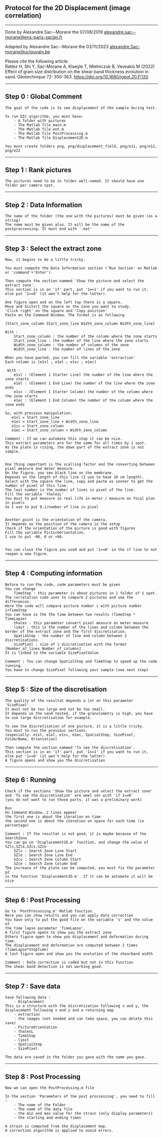 Protocol for the 2D Displacement (image correlation)
----------------------------------------------------------------------
----------------------------------------------------------------------

Done by Alexandre Sac--Morane the 07/08/2019
alexandre.sac--morane@ens-paris-saclay.fr

Adapted by Alexandre Sac--Morane the 03/11/2023
alexandre.Sac-morane@uclouvain.be

Please cite the following article: <br>
Rattez H, Shi Y, Sac-Morane A, Klaeyle T, Mielniczuk B, Veveakis M (2022) Effect of grain size distribution on the shear band thickness evolution in sand. Géotechnique 72: 350-363. https://doi.org/10.1680/jgeot.20.P.120

----------------------------------------------------------------------
Step 0 : Global Comment
----------------------------------------------------------------------

    The goal of the code is to see displacement of the sample during test.

    To run DIC algorithm, you must have:
        - A folder with pictures
        - The Matlab file main.m
        - The Matlab file ent.m
        - The Matlab file PostProcessing.m
        - The Matlab file Displacement2D.m

    You must create folders png, png/displacement_field, png/e11, png/e12, png/e22

----------------------------------------------------------------------
Step 1 : Rank pictures
----------------------------------------------------------------------

	The pictures need to be in folder well-named. It should have one folder per camera spot.

----------------------------------------------------------------------
Step 2 : Data Information
----------------------------------------------------------------------

    The name of the folder (the one with the pictures) must be given (as a string)
    The name must be given also. It will be the name of the postproccessing. It must end with '.mat'

----------------------------------------------------------------------
Step 3 : Select the extract zone
----------------------------------------------------------------------

    Now, it begins to be a little tricky.

    You must compute the Data Information section ('Run Section' on Matlab or 'command'+'Enter').

    Then compute the section nammed 'Show the picture and select the extract zone'.
    This section is in an 'if' part, put '1==1' if you want to run it, else put '1==0' (it won't help for the latter).

    One figure open and on the left top there is a square.
    Move and distort the square on the zone you want to study.
    'Click right' on the square and 'Copy position'
    Paste on the Command Window. The format is as following

    [Start_zone_column Start_zone_line Width_zone_column Width_zone_line]

    With :
        Start_zone_column : the number of the column where the zone starts
        Start_zone_line : the number of the line where the zone starts
        Width_zone_column : the number of columns of the zone
        Width_zone_line : the number of lines of the zone

    When you have pasted, you can fill the variable 'extraction'
    Each column is [e1sl ; e1el ; e1sc ; e1ec]

     With :
        e1sl : (Element 1 Starter Line) the number of the line where the zone starts
        e1el : (Element 1 End Line) the number of the line where the zone ends
        e1sc : (Element 1 Starter Column) the number of the column where the zone starts
        e1ec : (Element 1 End Column) the number of the column where the zone ends

    So, with previous manipulation:
       e1sl = Start_zone_line
       e1el = Start_zone_line + Width_zone_line
       e1sc = Start_zone_column
       e1ec = Start_zone_column + Width_zone_column

    Comment : If we can automate this step it can be nice.
    This extract parameters are for the same for all times by 1 spot.
    As the plate is rising, the down part of the extract zone is not sample.


    One thing important is the scalling factor and the converting between
    pixel measure and meter measure.
    On the figure, you see black line on the membrane.
    Depends on the length of this line (I use to have 10 cm length).
    Select with the square the line, copy and paste as sooner to get the number of pixel of this line.
    The last number is the number of lines in pixel of the line.
    Fill the variable 'thalesL'
    You must to put measure in real life in meter / measure on focal plan in pixels
    So I use to put 0.1/number of line in pixel


    Another point is the orientation of the camera.
    It depends on the position of the camera in the setup
    Check if the orientation of the picture is good with figures
    Fill the variable PictureOrientation.
    I use to put -90, 0 or +90.


    You can close the figure you used and put '1==0' in the if line to not reopen a new figure.

----------------------------------------------------------------------
Step 4 : Computing information
----------------------------------------------------------------------

    Before to run the code, code parameters must be given
    You can change
        TimeStep : this parameter is about pictures in 1 folder of 1 spot.
    The correlation code uses to compare 2 pictures and see the differences.
    Here the code will compare picture number i with picture number i+TimeStep
    You can have so the the time between two results (TimeStep * TimeLapse)
        thales : this parameter convert pixel measure on meter measure
        limit : this is the number of the lines and column between the border of the extract zone and the first discretisation.
        SpatiaStep : the number of line and column between 2 discretisations.
        SizePixel : size of 1 discretisation with the format [Number_of_lines Number_of_columns]
    It is linked to the variable SizePixelValue

    Comment : You can change SpatialStep and TimeStep to speed up the code running.
    You have to change SizePixel following your sample (see next step)

----------------------------------------------------------------------
Step 5 : Size of the discretisation
----------------------------------------------------------------------

    The quality of the resultat depends a lot on this parameter 'SizePixel'.
    It must not be too large and not be too small.
    It depends on the sand tested, if the granulometry is high, you have to use large discretisation for example.

    To see the discretisation of one picture, it is a little tricky.
    You must to run the previous sections.
    (expecially: e1sl, e1el, e1sc, e1ec, SpatialStep, SizePixel, FolderName, Orientation)

    Then compute the section nammed 'To see the discretisation'.
    This section is in an 'if' part, put '1==1' if you want to run it, else put '1==0' (it won't help for the latter).
    A figure opens and show you the discretisation

----------------------------------------------------------------------
Step 6 : Running
----------------------------------------------------------------------

    Check if the sections 'Show the picture and select the extract zone' and 'To see the discretisation' are weel set with 'if 1==0'
    (you do not want to run those parts, it was a preliminary work)

    Run
    On Command Window, 2 lines appear
    the first one is about the iteration on time
    the second one is about the iteration on space for each time (in percentage)

    Comment : If the resultat is not good, it is maybe because of the SearchZone
    You can go in 'Displacement2D.m' function, and change the value of SZls,SZle,SZcs,SZce
        SZls : Search Zone Line Start
        SZle : Search Zone Line End
        SZcs : Search Zone Column Start
        SZce : Search Zone Column End
    The increase of the plate can be computed, you must fix the parameter p2
    in the function 'Displacement2D.m'. If it can be automate it will be nice

----------------------------------------------------------------------
Step 6 : Post Processing
----------------------------------------------------------------------
    Go to 'PostProcessing.m' Matlab function.
    Here you can show results and you can apply data correction
    You have only to put the good file on the variable 's' and the value of
    the time lapse parameter 'TimeLapse'.
    A first figure opens to show you the extract zone
    Others figure open to show you displacement and deformation during time.
    The displacement and deformation are computed between 2 times (TimeLapse*StepTime)
    A last figure open and show you the evolution of the shearband width

    Comment : Data correction is coded but not in this function
    The shear band detection is not working good.

----------------------------------------------------------------------
Step 7 : Save data
----------------------------------------------------------------------

    Save following data :
        - Displacement
    This is a structure with the discretization following x and y, the displacement following x and y and a returning map
        - extraction
        - the images (not needed and can take space, you can delete this save)
        - PictureOrientation
        - thalesL
        - TimeStep
        - limit
        - SpatialStep
        - SizePixel

    The data are saved in the folder you gave with the name you gave.

----------------------------------------------------------------------
Step 8 : Post Processing
----------------------------------------------------------------------

    Now we can open the PostProcessing.m file

    In the section 'Parameters of the post proccessing', you need to fill :
        - The name of the Folder
        - The name of the data file
        - the min and max value for the strain (only display parameters)
        - the starting and ending times

    A strain is computed from the displacement map.
    A correction algorithm is applied to avoid errors.
